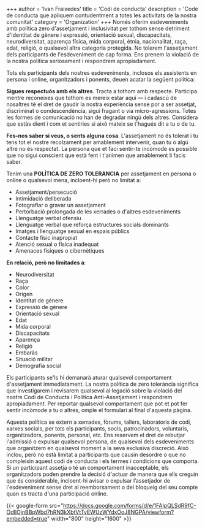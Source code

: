 +++
author = 'Ivan Fraixedes'
title = 'Codi de conducta'
description = 'Code de conducta que apliquem contudentment a totes les activitats de la nostra comunitat'
category = 'Organization'
+++
Només oferim esdeveniments amb política zero d'assetjament i inclusivitat per tothom sense detriment
d'identitat de gènere i expressió, orientació sexual, discapacitats, neurodiversitat, aparença física,
mida corporal, ètnia, nacionalitat, raça, edat, religió, o qualsevol altra categoria protegida. No
tolerem l'assetjament dels participants de l'esdeveniment de cap forma. Ens prenem la violació de la nostra política seriosament i respondrem apropiadament.

Tots els participants dels nostres esdeveniments, inclosos els assistents en persona i online,
organitzadors i ponents, deuen acatar la següent política:

**Sigues respectuós amb els altres**. Tracta a tothom amb respecte. Participa mentre reconeixes que
tothom es mereix estar aquí — i cadascú de nosaltres té el dret de gaudir la nostra experiència
sense por a ser assetjat, discriminat o condescendència, sigui fragant o via micro-agressions. Totes
les formes de comunicació no han de degradar ningú dels altres. Considera que estàs dient i com et
sentiries si això mateix se t'hagués dit a tu o de tu.

**Fes-nos saber si veus, o sents alguna cosa**. L'assetjament no és tolerat i tu tens tot el nostre
recolzament per amablement intervenir, quan tu o algú altre no és respectat. La persona que et faci
sentir-te incòmode es possible que no sigui conscient que està fent i t'animen que amablement li
facis saber.

Tenim una **POLÍTICA DE ZERO TOLERANCIA** per assetjament en persona o online o qualsevol mena,
incloent-hi però no limitat a:
- Assetjament/persecució
- Intimidació deliberada
- Fotografiar o gravar un assetjament
- Pertorbació prolongada de les xerrades o d'altres esdeveniments
- Llenguatge verbal ofensiu
- Llenguatge verbal que reforça estructures socials dominants
- Imatges i llenguatge sexual en espais públics
- Contacte físic inapropiat
- Atenció sexual o física inadequat
- Amenaces físiques o cibernètiques

**En relació, però no limitades a**:
- Neurodiversitat
- Raça
- Color
- Origen
- Identitat de gènere
- Expressió de gènere
- Orientació sexual
- Edat
- Mida corporal
- Discapacitats
- Aparença
- Religió
- Embaràs
- Situació militar
- Demografia social

Els participants se'ls hi demanarà aturar qualsevol comportament d'assetjament immediatament. La
nostra política de zero tolerància significa que investigarem i revisarem qualsevol al·legació sobre
la violació del nostre Codi de Conducta i Política Anti-Assetjament i respondrem apropiadament. Per
reportar qualsevol comportament que pot et pot fer sentir incòmode a tu o altres, omple el formulari
al final d'aquesta pàgina.

Aquesta política se extern a xerrades, fòrums, tallers, laboratoris de codi, xarxes socials, per
tots els participants, socis, patrocinadors, voluntaris, organitzadors, ponents, personal, etc. Ens
reservem el dret de rebutjar l'admissió o expulsar qualsevol persona, de qualsevol dels
esdeveniments que organitzem en qualsevol moment a la seva exclusiva discreció. Això inclou, però no
està limitat a participants que causin desordre o que no compleixin aquest codi de conducta i els
termes i condicions que comporta. Si un participant assetja o té un comportament inacceptable, els
organitzadors poden prendre la decisió d'actuar de manera que ells creguin que és considerable,
incloent-hi avisar o expulsar l’assetjador de l'esdeveniment sense dret al reemborsament o del
bloqueig del seu compte quan es tracta d'una participació online.

{{< google-form src="https://docs.google.com/forms/d/e/1FAIpQLSdR9fC-OdIlOjnBBpWbd7hRN3kXbtVtTvEWUzWYdxOoJ8NGPA/viewform?embedded=true" width="800" height="1600" >}}
